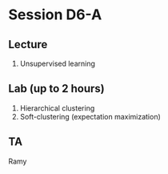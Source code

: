 # Session D6-A

## Lecture
1. Unsupervised learning

## Lab (up to 2 hours)
1. Hierarchical clustering
2. Soft-clustering (expectation maximization)

## TA
Ramy
